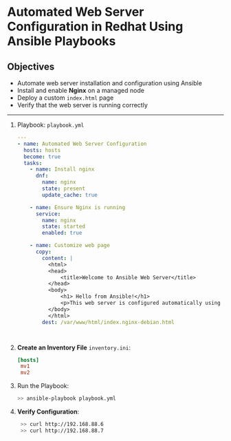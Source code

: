 # Automated Web Server Configuration in Redhat Using Ansible Playbooks

## Objectives

- Automate web server installation and configuration using Ansible
- Install and enable **Nginx** on a managed node
- Deploy a custom `index.html` page
- Verify that the web server is running correctly
---
1. Playbook: `playbook.yml`
    ```yaml
    ---
    - name: Automated Web Server Configuration
      hosts: hosts
      become: true
      tasks:
        - name: Install nginx
          dnf:
            name: nginx
            state: present
            update_cache: true

        - name: Ensure Nginx is running
          service:
            name: nginx
            state: started
            enabled: true

        - name: Customize web page
          copy:
            content: |
              <html>
              <head>
                  <title>Welcome to Ansible Web Server</title>
              </head>
              <body>
                  <h1> Hello from Ansible!</h1>
                  <p>This web server is configured automatically using Ansible.</p>
              </body>
              </html>
            dest: /var/www/html/index.nginx-debian.html




2. **Create an Inventory File** `inventory.ini`:
   ```ini
   [hosts]
    mv1
    mv2
   

3. Run the Playbook:
   ```bash
   >> ansible-playbook playbook.yml 
   
   
4. **Verify Configuration**: 
   ```bash
    >> curl http://192.168.88.6
    >> curl http://192.168.88.7
   
